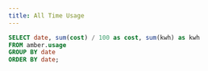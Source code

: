 ```yaml
---
title: All Time Usage 
---
```


```sql costPerDay
SELECT date, sum(cost) / 100 as cost, sum(kwh) as kwh
FROM amber.usage
GROUP BY date
ORDER BY date;
```

<BarChart
data={costPerDay}
title="Cost per day"
x=date
y=cost
yFmt=aud2
y2=kwh
y2SeriesType=line
/>


<CalendarHeatmap
data={costPerDay}
date=date
value=cost
/>